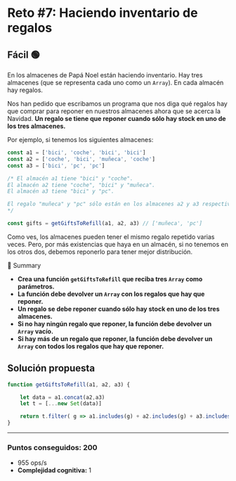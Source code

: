 # Reto #7: Haciendo inventario de regalos

## Fácil 🟢

En los almacenes de Papá Noel están haciendo inventario. Hay tres almacenes (que se representa cada uno como un `Array`). En cada almacén hay regalos.

Nos han pedido que escribamos un programa que nos diga qué regalos hay que comprar para reponer en nuestros almacenes ahora que se acerca la Navidad. **Un regalo se tiene que reponer cuando sólo hay stock en uno de los tres almacenes.**

Por ejemplo, si tenemos los siguientes almacenes:
```javascript
const a1 = ['bici', 'coche', 'bici', 'bici']
const a2 = ['coche', 'bici', 'muñeca', 'coche']
const a3 = ['bici', 'pc', 'pc']

/* El almacén a1 tiene "bici" y "coche".
El almacén a2 tiene "coche", "bici" y "muñeca".
El almacén a3 tiene "bici" y "pc".

El regalo "muñeca" y "pc" sólo están en los almacenes a2 y a3 respectivamente.
*/

const gifts = getGiftsToRefill(a1, a2, a3) // ['muñeca', 'pc']
```

Como ves, los almacenes pueden tener el mismo regalo repetido varias veces. Pero, por más existencias que haya en un almacén, si no tenemos en los otros dos, debemos reponerlo para tener mejor distribución.

📝 Summary
* **Crea una función `getGiftsToRefill` que reciba tres `Array` como parámetros.**
* **La función debe devolver un `Array` con los regalos que hay que reponer.**
* **Un regalo se debe reponer cuando sólo hay stock en uno de los tres almacenes.**
* **Si no hay ningún regalo que reponer, la función debe devolver un `Array` vacío.**
* **Si hay más de un regalo que reponer, la función debe devolver un `Array` con todos los regalos que hay que reponer.**


## Solución propuesta

```javascript
function getGiftsToRefill(a1, a2, a3) {

    let data = a1.concat(a2,a3)
    let t = [...new Set(data)]

    return t.filter( g => a1.includes(g) + a2.includes(g) + a3.includes(g) == 1)
}
```

---

### Puntos conseguidos: 200

* 955 ops/s
* **Complejidad cognitiva:** 1

